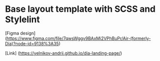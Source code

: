 # Base layout template with SCSS and Stylelint

[Figma design] (https://www.figma.com/file/7qwsWggv9BAxMi2VPhBuPr/Air-(formerly-Dia)?node-id=9138%3A35)

[Link] (https://yelnikov-andrii.github.io/dia-landing-page/)
